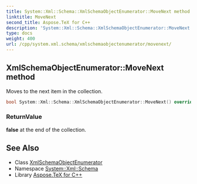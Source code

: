 ```yaml
---
title: System::Xml::Schema::XmlSchemaObjectEnumerator::MoveNext method
linktitle: MoveNext
second_title: Aspose.TeX for C++
description: 'System::Xml::Schema::XmlSchemaObjectEnumerator::MoveNext method. Moves to the next item in the collection in C++.'
type: docs
weight: 400
url: /cpp/system.xml.schema/xmlschemaobjectenumerator/movenext/
---
```

## XmlSchemaObjectEnumerator::MoveNext method


Moves to the next item in the collection.

```cpp
bool System::Xml::Schema::XmlSchemaObjectEnumerator::MoveNext() override
```


### ReturnValue

**false** at the end of the collection.

## See Also

* Class [XmlSchemaObjectEnumerator](../)
* Namespace [System::Xml::Schema](../../)
* Library [Aspose.TeX for C++](../../../)
